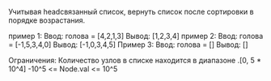 Учитывая headсвязанный список, вернуть список после сортировки в порядке возрастания.

пример 1:
Ввод: голова = [4,2,1,3]
Вывод: [1,2,3,4]
пример 2:
Ввод: голова = [-1,5,3,4,0]
Вывод: [-1,0,3,4,5]
Пример 3:
Ввод: голова = []
Вывод: []

Ограничения:
Количество узлов в списке находится в диапазоне .[0, 5 * 10^4]
-10^5 <= Node.val <= 10^5